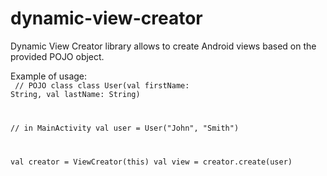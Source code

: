 # dynamic-view-creator
Dynamic View Creator library allows to create Android views based on the provided POJO object.

Example of usage:<br>
<code>
  // POJO class
  class User(val firstName: String, val lastName: String)

  // in MainActivity
  val user = User("John", "Smith")
  
  val creator = ViewCreator(this)
  val view = creator.create(user)
</code>
